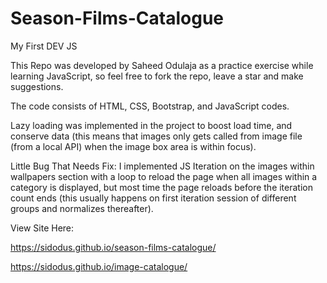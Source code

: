 # Season-Films-Catalogue
My First DEV JS

This Repo was developed by Saheed Odulaja as a practice exercise while learning JavaScript, so feel free to fork the repo, leave a star and make suggestions.

The code consists of HTML, CSS, Bootstrap, and JavaScript codes.

Lazy loading was implemented in the project to boost load time, and conserve data (this means that images only gets called from image file (from a local API) when the image box area is within focus).

Little Bug That Needs Fix:
I implemented JS Iteration on the images within wallpapers section with a loop to reload the page when all images within a category is displayed, but most time the page reloads before the iteration count ends (this usually happens on first iteration session of different groups and normalizes thereafter).

View Site Here:

https://sidodus.github.io/season-films-catalogue/

https://sidodus.github.io/image-catalogue/
